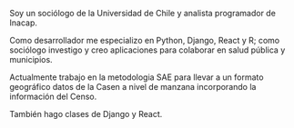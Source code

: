 Soy un sociólogo de la Universidad de Chile y analista programador de Inacap.

Como desarrollador me especializo en Python, Django, React y R; como sociólogo investigo y creo aplicaciones para colaborar en salud pública y municipios.

Actualmente trabajo en la metodologia SAE para llevar a un formato geográfico datos de la Casen a nivel de manzana incorporando la información del Censo.

También hago clases de Django y React.
